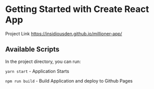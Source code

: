 # Getting Started with Create React App
Project Link https://insidiousden.github.io/millioner-app/ 

## Available Scripts

In the project directory, you can run:

`yarn start` - Application Starts 

`npm run build` - Build Application and deploy to Github Pages




